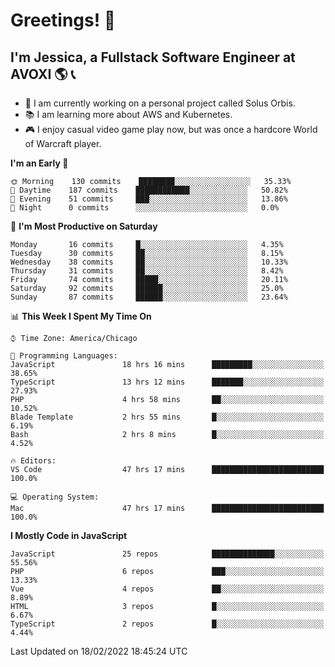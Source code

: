# Greetings! 🧠

## I'm Jessica, a Fullstack Software Engineer at AVOXI 🌎 📞

- 🌟 I am currently working on a personal project called Solus Orbis.
- 📚 I am learning more about AWS and Kubernetes.
- 🎮 I enjoy casual video game play now, but was once a hardcore World of Warcraft player.

<!--START_SECTION:waka-->
**I'm an Early 🐤** 

```text
🌞 Morning    130 commits    ████████░░░░░░░░░░░░░░░░░   35.33% 
🌆 Daytime    187 commits    ████████████░░░░░░░░░░░░░   50.82% 
🌃 Evening    51 commits     ███░░░░░░░░░░░░░░░░░░░░░░   13.86% 
🌙 Night      0 commits      ░░░░░░░░░░░░░░░░░░░░░░░░░   0.0%

```
📅 **I'm Most Productive on Saturday** 

```text
Monday       16 commits     █░░░░░░░░░░░░░░░░░░░░░░░░   4.35% 
Tuesday      30 commits     ██░░░░░░░░░░░░░░░░░░░░░░░   8.15% 
Wednesday    38 commits     ██░░░░░░░░░░░░░░░░░░░░░░░   10.33% 
Thursday     31 commits     ██░░░░░░░░░░░░░░░░░░░░░░░   8.42% 
Friday       74 commits     █████░░░░░░░░░░░░░░░░░░░░   20.11% 
Saturday     92 commits     ██████░░░░░░░░░░░░░░░░░░░   25.0% 
Sunday       87 commits     ██████░░░░░░░░░░░░░░░░░░░   23.64%

```


📊 **This Week I Spent My Time On** 

```text
⌚︎ Time Zone: America/Chicago

💬 Programming Languages: 
JavaScript               18 hrs 16 mins      █████████░░░░░░░░░░░░░░░░   38.65% 
TypeScript               13 hrs 12 mins      ███████░░░░░░░░░░░░░░░░░░   27.93% 
PHP                      4 hrs 58 mins       ██░░░░░░░░░░░░░░░░░░░░░░░   10.52% 
Blade Template           2 hrs 55 mins       █░░░░░░░░░░░░░░░░░░░░░░░░   6.19% 
Bash                     2 hrs 8 mins        █░░░░░░░░░░░░░░░░░░░░░░░░   4.52%

🔥 Editors: 
VS Code                  47 hrs 17 mins      █████████████████████████   100.0%

💻 Operating System: 
Mac                      47 hrs 17 mins      █████████████████████████   100.0%

```

**I Mostly Code in JavaScript** 

```text
JavaScript               25 repos            ██████████████░░░░░░░░░░░   55.56% 
PHP                      6 repos             ███░░░░░░░░░░░░░░░░░░░░░░   13.33% 
Vue                      4 repos             ██░░░░░░░░░░░░░░░░░░░░░░░   8.89% 
HTML                     3 repos             █░░░░░░░░░░░░░░░░░░░░░░░░   6.67% 
TypeScript               2 repos             █░░░░░░░░░░░░░░░░░░░░░░░░   4.44%

```



 Last Updated on 18/02/2022 18:45:24 UTC
<!--END_SECTION:waka-->

<!--
**jessikuh/jessikuh** is a ✨ _special_ ✨ repository because its `README.md` (this file) appears on your GitHub profile.

Here are some ideas to get you started:

- 🔭 I’m currently working on ...
- 🌱 I’m currently learning ...
- 👯 I’m looking to collaborate on ...
- 🤔 I’m looking for help with ...
- 💬 Ask me about ...
- 📫 How to reach me: ...
- 😄 Pronouns: ...
- ⚡ Fun fact: ...
-->
